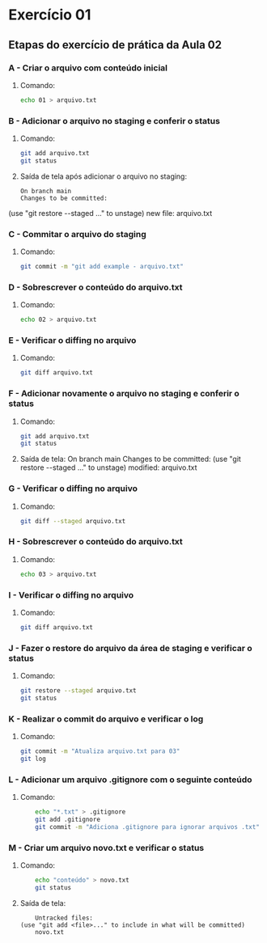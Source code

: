 # Exercício 01

## Etapas do exercício de prática da Aula 02

### A - Criar o arquivo com conteúdo inicial
1. Comando:
   ```bash
   echo 01 > arquivo.txt
### B - Adicionar o arquivo no staging e conferir o status
1. Comando:
    ```bash
    git add arquivo.txt
    git status

 2. Saída de tela após adicionar o arquivo no staging:
    ```plaintext
    On branch main
    Changes to be committed:
  (use "git restore --staged <file>..." to unstage)
    new file:   arquivo.txt
### C - Commitar o arquivo do staging
 1. Comando:
    ```bash
    git commit -m "git add example - arquivo.txt"

### D - Sobrescrever o conteúdo do arquivo.txt
1. Comando:
    ```bash
    echo 02 > arquivo.txt
### E - Verificar o diffing no arquivo
1. Comando:
    ```bash
    git diff arquivo.txt

### F - Adicionar novamente o arquivo no staging e conferir o status
1. Comando:
    ```bash
    git add arquivo.txt
    git status
 2. Saída de tela:
        On branch main
        Changes to be committed:
        (use "git restore --staged <file>..." to unstage)
        modified:   arquivo.txt
### G - Verificar o diffing no arquivo
1. Comando:
    ```bash
    git diff --staged arquivo.txt
### H - Sobrescrever o conteúdo do arquivo.txt
1. Comando:
    ```bash
    echo 03 > arquivo.txt

### I - Verificar o diffing no arquivo
1. Comando:
    ```bash
    git diff arquivo.txt

### J - Fazer o restore do arquivo da área de staging e verificar o status
1. Comando:
    ```bash
    git restore --staged arquivo.txt
    git status

### K - Realizar o commit do arquivo e verificar o log
1. Comando:
    ```bash
    git commit -m "Atualiza arquivo.txt para 03"
    git log

### L - Adicionar um arquivo .gitignore com o seguinte conteúdo
1. Comando:
    ```bash
        echo "*.txt" > .gitignore
        git add .gitignore
        git commit -m "Adiciona .gitignore para ignorar arquivos .txt"
### M - Criar um arquivo novo.txt e verificar o status
1. Comando:
    ```bash
        echo "conteúdo" > novo.txt
        git status
 2. Saída de tela:
    ```On branch main
        Untracked files:
    (use "git add <file>..." to include in what will be committed)
        novo.txt